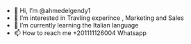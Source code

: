 - 👋 Hi, I’m @ahmedelgendy1
- 👀 I’m interested in Travling experince , Marketing and Sales 
- 🌱 I’m currently learning the Italian language 
- 📫 How to reach me +201111126004 Whatsapp

<!---
ahmedelgendy1/ahmedelgendy1 is a ✨ special ✨ repository because its `README.md` (this file) appears on your GitHub profile.
You can click the Preview link to take a look at your changes.
--->

